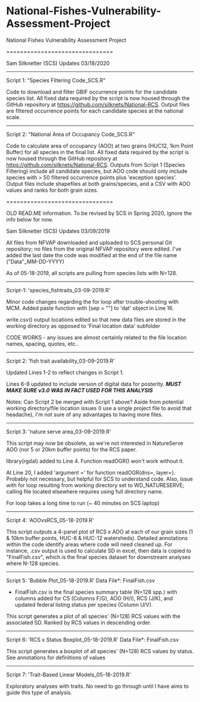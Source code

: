 # National-Fishes-Vulnerability-Assessment-Project
National Fishes Vulnerability Assessment Project

===============================

Sam Silknetter (SCS) Updates 03/18/2020


-------------------------------

Script 1: "Species Filtering Code_SCS.R"

Code to download and filter GBIF occurrence points for the candidate species list. All fixed data required by the script is now housed through the GitHub repository at https://github.com/silknets/National-RCS. Output files are filtered occurrence points for each candidate species at the national scale. 

-------------------------------

Script 2: "National Area of Occupancy Code_SCS.R"

Code to calculate area of occupancy (AOO) at two grains (HUC12, 1km Point Buffer) for all species in the final list. All fixed data required by the script is now housed through the GitHub repository at https://github.com/silknets/National-RCS. Outputs from Script 1 (Species Filtering) include all candidate species, but AOO code should only include species with > 50 filtered occurrence points plus 'exception species'. Output files include  shapefiles at both grains/species, and a CSV with AOO values and ranks for both grain sizes. 

===============================

OLD READ.ME information. To be revised by SCS in Spring 2020, ignore the info below for now. 

Sam Silknetter (SCS) Updates 03/09/2019

All files from NFVAP downloaded and uploaded to SCS personal Git repository; no files from the original NFVAP repository were edited. I've added the last date the code was modified at the end of the file name ("Data"_MM-DD-YYYY)

As of 05-18-2019, all scripts are pulling from species lists with N=128. 

-------------------------------

Script-1: 'species_fishtraits_03-09-2019.R'

Minor code changes regarding the for loop after trouble-shooting with MCM. Added paste function with [sep = ""] to 'dat' object in Line 16.

write.csv() output locations edited so that new data files are stored in the working directory as opposed to 'Final location data' subfolder

CODE WORKS - any issues are almost certainly related to the file location names, spacing, quotes, etc..

-------------------------------

Script 2: 'fish trait availability_03-09-2019.R'

Updated Lines 1-2 to reflect changes in Script 1.

Lines 6-8 updated to include version of digital data for posterity. *****MUST MAKE SURE v3.0 WAS IN FACT USED FOR THIS ANALYSIS*****

Notes: Can Script 2 be merged with Script 1 above? Aside from potential working directory/file location issues (I use a single project file to avoid that headache), I'm not sure of any advantages to having more files.

-------------------------------

Script 3: 'nature serve area_03-09-2019.R'

This script may now be obsolete, as we're not interested in NatureServe AOO  (nor 5 or 20km buffer points) for the RCS paper. 

library(rgdal) added to Line 4. Function readOGR() won't work without it.

At Line 20, I added 'argument =' for function readOGR(dns=, layer=). Probably not necessary, but helpful for SCS to understand code. Also, issue with for loop resulting from working directory set to WD_NATURESERVE; calling file located elsewhere requires using full directory name. 

For loop takes a long time to run (~ 40 minutes on SCS laptop)

-------------------------------

Script 4: 'AOOvsRCS_05-18-2019.R'

This script outputs a 4-panel plot of RCS x AOO at each of our grain sizes (1 & 10km buffer points, HUC-8 & HUC-12 watersheds). Detailed annotations within the code identify areas where code will need cleaned up. For instance, .csv output is used to calculate SD in excel, then data is copied to "FinalFish.csv", which is the final species dataset for downstream analyses where N-128 species. 

-------------------------------

Script 5: 'Bubble Plot_05-18-2019.R'
Data File*: FinalFish.csv
  * FinalFish.csv is the final species summary table (N=128 spp.) with columns added      for CS (Columns F/G), AOO (H/I), RCS (J/K), and updated federal listing status       per species (Column U/V). 

This script generates a plot of all species' (N=128) RCS values with the associated SD. Ranked by RCS values in descending order. 

-------------------------------

Script 6: 'RCS x Status Boxplot_05-18-2019.R'
Data File*: FinalFish.csv

This script generates a boxplot of all species' (N=128) RCS values by status. See annotations for definitions of values

-------------------------------

Script 7: 'Trait-Based Linear Models_05-18-2019.R'

Exploratory analyses with traits. No need to go through until I have aims to guide this type of analysis. 
